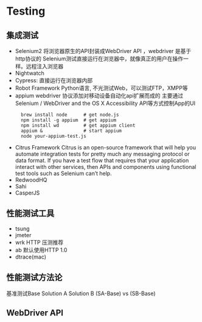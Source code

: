 # Testing
## 集成测试
- Selenium2
    将浏览器原生的API封装成WebDriver API ，webdriver 是基于 http协议的
    Selenium测试直接运行在浏览器中，就像真正的用户在操作一样。远程注入浏览器
- Nightwatch
- Cypress: 直接运行在浏览器内部
- Robot Framework
    Python语言, 不光测试Web，可以测试FTP，XMPP等
- appium
   webdriver 协议添加对移动设备自动化api扩展而成的
   主要通过Selenium / WebDriver and the OS X Accessibility API等方式控制App的UI
  ```
    brew install node      # get node.js
    npm install -g appium  # get appium
    npm install wd         # get appium client
    appium &               # start appium
    node your-appium-test.js
  ```
- Citrus Framework
Citrus is an open-source framework that will help you automate integration tests for pretty much any messaging protocol or data format. If you have a test flow that requires that your application interact with other services, then APIs and components using functional test tools such as Selenium can’t help.
- RedwoodHQ
- Sahi 
- CasperJS
## 性能测试工具
- tsung
- jmeter
- wrk HTTP 压测推荐
- ab 默认使用HTTP 1.0
- dtrace(mac)
## 性能测试方法论
基准测试Base
Solution A
Solution B
(SA-Base) vs (SB-Base)
## WebDriver API